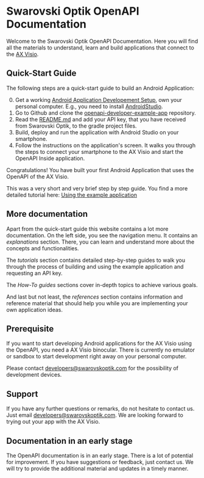 # Swarovski Optik OpenAPI Documentation

Welcome to the Swarovski Optik OpenAPI Documentation. Here you will find all
the materials to understand, learn and build applications that connect to the
[AX Visio](https://www.swarovskioptik.com/us/en/hunting/products/binoculars/ax-visio).


## Quick-Start Guide

The following steps are a quick-start guide to build an Android Application:

0. Get a working [Android Application Developement Setup](https://developer.android.com/get-started),
   own your personal computer. E.g., you need to install [AndroidStudio](https://developer.android.com/studio).
1. Go to Github and clone the
   [openapi-developer-example-app](https://github.com/swarovskioptik/openapi-developer-example-app) repository.
2. Read the [README.md](https://github.com/swarovskioptik/openapi-developer-example-app/blob/master/README.md)
   and add your API key, that you have received from Swarovski Optik, to the gradle project files.
3. Build, deploy and run the application with Android Studio on your smartphone.
4. Follow the instructions on the application's screen. It walks you through the steps to
   connect your smartphone to the AX Visio and start the OpenAPI Inside application.

Congratulations! You have built your first Android Application that uses the
OpenAPI of the AX Visio.

This was a very short and very brief step by step guide.  You find a more
detailed tutorial here:
[Using the example application](tut/using-the-example-application.md)


## More documentation

Apart from the quick-start guide this website contains a lot more
documentation.  On the left side, you see the navigation menu. It contains an
*explanations* section.  There, you can learn and understand more about the
concepts and functionalities.

The *tutorials* section contains detailed step-by-step guides to walk you
through the process of building and using the example application and
requesting an API key.

The *How-To guides* sections cover in-depth topics to achieve various goals.

And last but not least, the *references* section contains information and
reference material that should help you while you are implementing your own
application ideas.


## Prerequisite

If you want to start developing Android applications for the AX Visio using the
OpenAPI, you need a AX Visio binocular. There is currently no emulator or
sandbox to start development right away on your personal computer.

Please contact [developers@swarovskoptik.com](mailto:developers@swarovskoptik.com)
for the possibility of development devices.


## Support

If you have any further questions or remarks, do not hesitate to contact us.
Just email [developers@swarovskoptik.com](mailto:developers@swarovskoptik.com).
We are looking forward to trying out your app with the AX Visio.


## Documentation in an early stage

The OpenAPI documentation is in an early stage. There is a lot of potential for
improvement. If you have suggestions or feedback, just contact us. We will try to
provide the additional material and updates in a timely manner.
